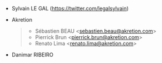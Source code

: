 - Sylvain LE GAL (<https://twitter.com/legalsylvain>)

- Akretion

  > - Sébastien BEAU \<<sebastien.beau@akretion.com>\>
  > - Pierrick Brun \<<pierrick.brun@akretion.com>\>
  > - Renato Lima \<<renato.lima@akretion.com>\>

- Danimar RIBEIRO
